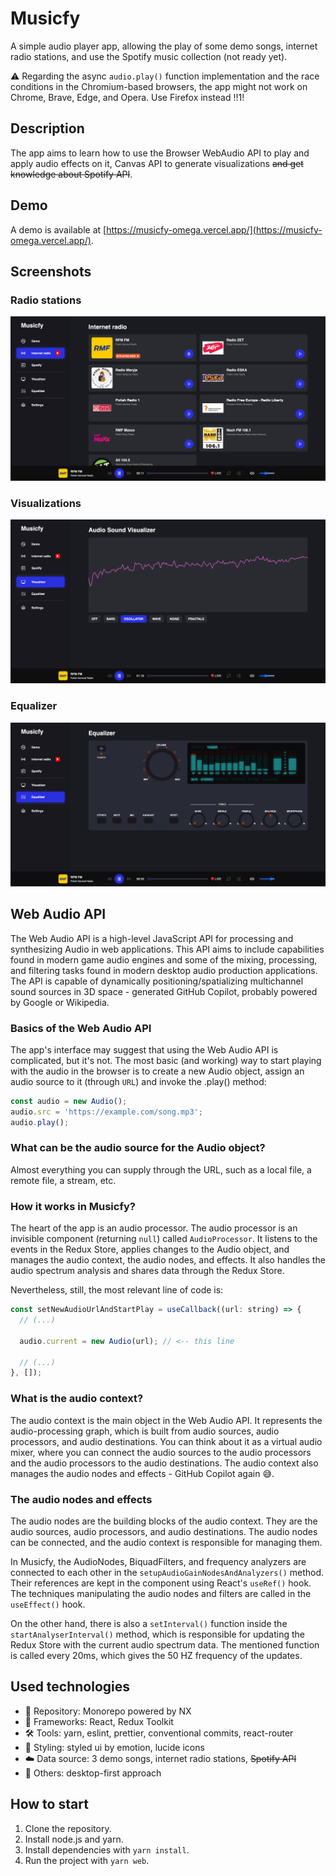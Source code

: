 # Musicfy

A simple audio player app, allowing the play of some demo songs, internet radio stations, and use the Spotify music collection (not ready yet).

⚠️ Regarding the async `audio.play()` function implementation and the race conditions in the Chromium-based browsers, the app might not work on Chrome, Brave, Edge, and Opera. Use Firefox instead !!1!

## Description

The app aims to learn how to use the Browser WebAudio API to play and apply audio effects on it, Canvas API to generate visualizations ~~and get knowledge about Spotify API~~.

## Demo

A demo is available at [https://musicfy-omega.vercel.app/](https://musicfy-omega.vercel.app/).

## Screenshots

### Radio stations

![Radio](./screenshots/radio.png)

### Visualizations

![Visualizations](./screenshots/visualizer.png)

### Equalizer

![Equalizer](./screenshots/equalizer.png)

## Web Audio API

The Web Audio API is a high-level JavaScript API for processing and synthesizing Audio in web applications. This API aims to include capabilities found in modern game audio engines and some of the mixing, processing, and filtering tasks found in modern desktop audio production applications. The API is capable of dynamically positioning/spatializing multichannel sound sources in 3D space - generated GitHub Copilot, probably powered by Google or Wikipedia.

### Basics of the Web Audio API

The app's interface may suggest that using the Web Audio API is complicated, but it's not. The most basic (and working) way to start playing with the audio in the browser is to create a new Audio object, assign an audio source to it (through `URL`) and invoke the .play() method:

```javascript
const audio = new Audio();
audio.src = 'https://example.com/song.mp3';
audio.play();
```

### What can be the audio source for the Audio object?

Almost everything you can supply through the URL, such as a local file, a remote file, a stream, etc.

### How it works in Musicfy?

The heart of the app is an audio processor. The audio processor is an invisible component (returning `null`) called `AudioProcessor`. It listens to the events in the Redux Store, applies changes to the Audio object, and manages the audio context, the audio nodes, and effects. It also handles the audio spectrum analysis and shares data through the Redux Store.

Nevertheless, still, the most relevant line of code is:

```javascript
const setNewAudioUrlAndStartPlay = useCallback((url: string) => {
  // (...)

  audio.current = new Audio(url); // <-- this line

  // (...)
}, []);
```

### What is the audio context?

The audio context is the main object in the Web Audio API. It represents the audio-processing graph, which is built from audio sources, audio processors, and audio destinations. You can think about it as a virtual audio mixer, where you can connect the audio sources to the audio processors and the audio processors to the audio destinations. The audio context also manages the audio nodes and effects - GitHub Copilot again 😅.

### The audio nodes and effects

The audio nodes are the building blocks of the audio context. They are the audio sources, audio processors, and audio destinations. The audio nodes can be connected, and the audio context is responsible for managing them.

In Musicfy, the AudioNodes, BiquadFilters, and frequency analyzers are connected to each other in the `setupAudioGainNodesAndAnalyzers()` method. Their references are kept in the component using React's `useRef()` hook. The techniques manipulating the audio nodes and filters are called in the `useEffect()` hook.

On the other hand, there is also a `setInterval()` function inside the `startAnalyserInterval()` method, which is responsible for updating the Redux Store with the current audio spectrum data. The mentioned function is called every 20ms, which gives the 50 HZ frequency of the updates.

## Used technologies

- 🎁 Repository: Monorepo powered by NX
- 🧰 Frameworks: React, Redux Toolkit
- 🛠️ Tools: yarn, eslint, prettier, conventional commits, react-router
- 🎨 Styling: styled ui by emotion, lucide icons
- ☁️ Data source: 3 demo songs, internet radio stations, ~~Spotify API~~
- 💎 Others: desktop-first approach

## How to start

1. Clone the repository.
2. Install node.js and yarn.
3. Install dependencies with `yarn install`.
4. Run the project with `yarn web`.
